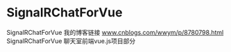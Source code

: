 # SignalRChatForVue
SignalRChatForVue
我的博客链接 www.cnblogs.com/wwym/p/8780798.html SignalRChatForVue 聊天室前端vue.js项目部分
